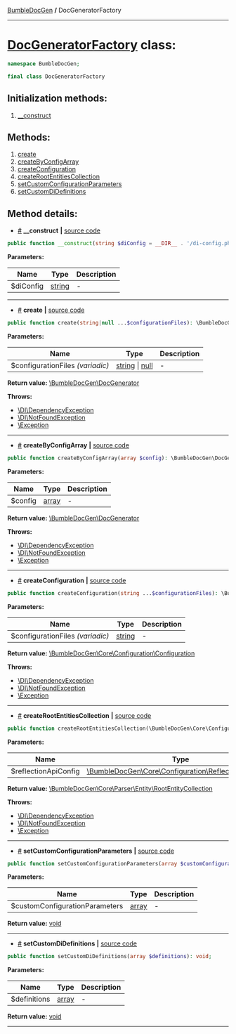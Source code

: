 <!-- {% raw %} -->
<embed> <a href="/docs/README.md">BumbleDocGen</a> <b>/</b> DocGeneratorFactory<hr> </embed>

<h1>
    <a href="https://github.com/bumble-tech/bumble-doc-gen/blob/master/src/DocGeneratorFactory.php#L18">DocGeneratorFactory</a> class:
</h1>





```php
namespace BumbleDocGen;

final class DocGeneratorFactory
```








<h2>Initialization methods:</h2>

<ol>
<li>
    <a href="#m-construct">__construct</a>
    </li>
</ol>

<h2>Methods:</h2>

<ol>
<li>
    <a href="#mcreate">create</a>
    </li>
<li>
    <a href="#mcreatebyconfigarray">createByConfigArray</a>
    </li>
<li>
    <a href="#mcreateconfiguration">createConfiguration</a>
    </li>
<li>
    <a href="#mcreaterootentitiescollection">createRootEntitiesCollection</a>
    </li>
<li>
    <a href="#msetcustomconfigurationparameters">setCustomConfigurationParameters</a>
    </li>
<li>
    <a href="#msetcustomdidefinitions">setCustomDiDefinitions</a>
    </li>
</ol>







<h2>Method details:</h2>

<div class='method_description-block'>

<ul>
<li><a name="m-construct" href="#m-construct">#</a>
 <b>__construct</b>
    <b>|</b> <a href="https://github.com/bumble-tech/bumble-doc-gen/blob/master/src/DocGeneratorFactory.php#L24">source code</a></li>
</ul>

```php
public function __construct(string $diConfig = __DIR__ . '/di-config.php');
```



<b>Parameters:</b>

<table>
    <thead>
    <tr>
        <th>Name</th>
        <th>Type</th>
        <th>Description</th>
    </tr>
    </thead>
    <tbody>
            <tr>
            <td>$diConfig</td>
            <td><a href='https://www.php.net/manual/en/language.types.string.php'>string</a></td>
            <td>-</td>
        </tr>
        </tbody>
</table>



</div>
<hr>
<div class='method_description-block'>

<ul>
<li><a name="mcreate" href="#mcreate">#</a>
 <b>create</b>
    <b>|</b> <a href="https://github.com/bumble-tech/bumble-doc-gen/blob/master/src/DocGeneratorFactory.php#L48">source code</a></li>
</ul>

```php
public function create(string|null ...$configurationFiles): \BumbleDocGen\DocGenerator;
```



<b>Parameters:</b>

<table>
    <thead>
    <tr>
        <th>Name</th>
        <th>Type</th>
        <th>Description</th>
    </tr>
    </thead>
    <tbody>
            <tr>
            <td>$configurationFiles <i>(variadic)</i></td>
            <td><a href='https://www.php.net/manual/en/language.types.string.php'>string</a> | <a href='https://www.php.net/manual/en/language.types.null.php'>null</a></td>
            <td>-</td>
        </tr>
        </tbody>
</table>

<b>Return value:</b> <a href='https://github.com/bumble-tech/bumble-doc-gen/blob/master/src/DocGenerator.php'>\BumbleDocGen\DocGenerator</a>


<b>Throws:</b>
<ul>
<li>
    <a href="https://github.com/PHP-DI/PHP-DI/blob/master/src/DependencyException.php">\DI\DependencyException</a></li>

<li>
    <a href="https://github.com/PHP-DI/PHP-DI/blob/master/src/NotFoundException.php">\DI\NotFoundException</a></li>

<li>
    <a href="https://www.php.net/manual/en/class.exception.php">\Exception</a></li>

</ul>

</div>
<hr>
<div class='method_description-block'>

<ul>
<li><a name="mcreatebyconfigarray" href="#mcreatebyconfigarray">#</a>
 <b>createByConfigArray</b>
    <b>|</b> <a href="https://github.com/bumble-tech/bumble-doc-gen/blob/master/src/DocGeneratorFactory.php#L69">source code</a></li>
</ul>

```php
public function createByConfigArray(array $config): \BumbleDocGen\DocGenerator;
```



<b>Parameters:</b>

<table>
    <thead>
    <tr>
        <th>Name</th>
        <th>Type</th>
        <th>Description</th>
    </tr>
    </thead>
    <tbody>
            <tr>
            <td>$config</td>
            <td><a href='https://www.php.net/manual/en/language.types.array.php'>array</a></td>
            <td>-</td>
        </tr>
        </tbody>
</table>

<b>Return value:</b> <a href='https://github.com/bumble-tech/bumble-doc-gen/blob/master/src/DocGenerator.php'>\BumbleDocGen\DocGenerator</a>


<b>Throws:</b>
<ul>
<li>
    <a href="https://github.com/PHP-DI/PHP-DI/blob/master/src/DependencyException.php">\DI\DependencyException</a></li>

<li>
    <a href="https://github.com/PHP-DI/PHP-DI/blob/master/src/NotFoundException.php">\DI\NotFoundException</a></li>

<li>
    <a href="https://www.php.net/manual/en/class.exception.php">\Exception</a></li>

</ul>

</div>
<hr>
<div class='method_description-block'>

<ul>
<li><a name="mcreateconfiguration" href="#mcreateconfiguration">#</a>
 <b>createConfiguration</b>
    <b>|</b> <a href="https://github.com/bumble-tech/bumble-doc-gen/blob/master/src/DocGeneratorFactory.php#L90">source code</a></li>
</ul>

```php
public function createConfiguration(string ...$configurationFiles): \BumbleDocGen\Core\Configuration\Configuration;
```



<b>Parameters:</b>

<table>
    <thead>
    <tr>
        <th>Name</th>
        <th>Type</th>
        <th>Description</th>
    </tr>
    </thead>
    <tbody>
            <tr>
            <td>$configurationFiles <i>(variadic)</i></td>
            <td><a href='https://www.php.net/manual/en/language.types.string.php'>string</a></td>
            <td>-</td>
        </tr>
        </tbody>
</table>

<b>Return value:</b> <a href='https://github.com/bumble-tech/bumble-doc-gen/blob/master/src/Core/Configuration/Configuration.php'>\BumbleDocGen\Core\Configuration\Configuration</a>


<b>Throws:</b>
<ul>
<li>
    <a href="https://github.com/PHP-DI/PHP-DI/blob/master/src/DependencyException.php">\DI\DependencyException</a></li>

<li>
    <a href="https://github.com/PHP-DI/PHP-DI/blob/master/src/NotFoundException.php">\DI\NotFoundException</a></li>

<li>
    <a href="https://www.php.net/manual/en/class.exception.php">\Exception</a></li>

</ul>

</div>
<hr>
<div class='method_description-block'>

<ul>
<li><a name="mcreaterootentitiescollection" href="#mcreaterootentitiescollection">#</a>
 <b>createRootEntitiesCollection</b>
    <b>|</b> <a href="https://github.com/bumble-tech/bumble-doc-gen/blob/master/src/DocGeneratorFactory.php#L111">source code</a></li>
</ul>

```php
public function createRootEntitiesCollection(\BumbleDocGen\Core\Configuration\ReflectionApiConfig $reflectionApiConfig): \BumbleDocGen\Core\Parser\Entity\RootEntityCollection;
```



<b>Parameters:</b>

<table>
    <thead>
    <tr>
        <th>Name</th>
        <th>Type</th>
        <th>Description</th>
    </tr>
    </thead>
    <tbody>
            <tr>
            <td>$reflectionApiConfig</td>
            <td><a href='https://github.com/bumble-tech/bumble-doc-gen/blob/master/src/Core/Configuration/ReflectionApiConfig.php'>\BumbleDocGen\Core\Configuration\ReflectionApiConfig</a></td>
            <td>-</td>
        </tr>
        </tbody>
</table>

<b>Return value:</b> <a href='https://github.com/bumble-tech/bumble-doc-gen/blob/master/src/Core/Parser/Entity/RootEntityCollection.php'>\BumbleDocGen\Core\Parser\Entity\RootEntityCollection</a>


<b>Throws:</b>
<ul>
<li>
    <a href="https://github.com/PHP-DI/PHP-DI/blob/master/src/DependencyException.php">\DI\DependencyException</a></li>

<li>
    <a href="https://github.com/PHP-DI/PHP-DI/blob/master/src/NotFoundException.php">\DI\NotFoundException</a></li>

<li>
    <a href="https://www.php.net/manual/en/class.exception.php">\Exception</a></li>

</ul>

</div>
<hr>
<div class='method_description-block'>

<ul>
<li><a name="msetcustomconfigurationparameters" href="#msetcustomconfigurationparameters">#</a>
 <b>setCustomConfigurationParameters</b>
    <b>|</b> <a href="https://github.com/bumble-tech/bumble-doc-gen/blob/master/src/DocGeneratorFactory.php#L33">source code</a></li>
</ul>

```php
public function setCustomConfigurationParameters(array $customConfigurationParameters): void;
```



<b>Parameters:</b>

<table>
    <thead>
    <tr>
        <th>Name</th>
        <th>Type</th>
        <th>Description</th>
    </tr>
    </thead>
    <tbody>
            <tr>
            <td>$customConfigurationParameters</td>
            <td><a href='https://www.php.net/manual/en/language.types.array.php'>array</a></td>
            <td>-</td>
        </tr>
        </tbody>
</table>

<b>Return value:</b> <a href='https://www.php.net/manual/en/language.types.void.php'>void</a>


</div>
<hr>
<div class='method_description-block'>

<ul>
<li><a name="msetcustomdidefinitions" href="#msetcustomdidefinitions">#</a>
 <b>setCustomDiDefinitions</b>
    <b>|</b> <a href="https://github.com/bumble-tech/bumble-doc-gen/blob/master/src/DocGeneratorFactory.php#L38">source code</a></li>
</ul>

```php
public function setCustomDiDefinitions(array $definitions): void;
```



<b>Parameters:</b>

<table>
    <thead>
    <tr>
        <th>Name</th>
        <th>Type</th>
        <th>Description</th>
    </tr>
    </thead>
    <tbody>
            <tr>
            <td>$definitions</td>
            <td><a href='https://www.php.net/manual/en/language.types.array.php'>array</a></td>
            <td>-</td>
        </tr>
        </tbody>
</table>

<b>Return value:</b> <a href='https://www.php.net/manual/en/language.types.void.php'>void</a>


</div>
<hr>

<!-- {% endraw %} -->